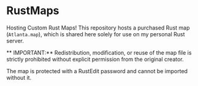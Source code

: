 # RustMaps
Hosting Custom Rust Maps!
This repository hosts a purchased Rust map (`Atlanta.map`), which is shared here solely for use on my personal Rust server.

** IMPORTANT:** Redistribution, modification, or reuse of the map file is strictly prohibited without explicit permission from the original creator.

The map is protected with a RustEdit password and cannot be imported without it.
